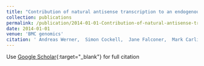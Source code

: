 ```yaml
---
title: "Contribution of natural antisense transcription to an endogenous siRNA signature in human cells"
collection: publications
permalink: /publication/2014-01-01-Contribution-of-natural-antisense-transcription-to-an-endogenous-siRNA-signature-in-human-cells
date: 2014-01-01
venue: 'BMC genomics'
citation: ' Andreas Werner,  Simon Cockell,  Jane Falconer,  Mark Carlile,  Sammer Alnumeir,  John Robinson, &quot;Contribution of natural antisense transcription to an endogenous siRNA signature in human cells.&quot; BMC genomics, 2014.'
---
```

Use [Google Scholar](https://scholar.google.com/scholar?q=Contribution+of+natural+antisense+transcription+to+an+endogenous+siRNA+signature+in+human+cells){:target="_blank"} for full citation